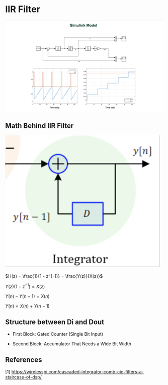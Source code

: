 # IIR Filter

<img src="/Images/Simulink_Model.png" alt="Simulink Model">

## Math Behind IIR Filter
<img src="/Images/Simplified_IIR_Circuit.png" alt="IIR Simplified Depiction">

   $H(z) = \frac{1}{1 - z^{-1}} = \frac{Y(z)}{X(z)}$
   
   $Y(z) (1 - z^{-1}) = X(z)$
   
   $Y(n) - Y(n - 1) = X(n)$
   
   $Y(n) = X(n) + Y(n - 1)$

## Structure between Di and Dout 
* First Block: Gated Counter (Single Bit Input)

* Second Block: Accumulator That Needs a Wide Bit Width

## References 
[1] https://wirelesspi.com/cascaded-integrator-comb-cic-filters-a-staircase-of-dsp/

